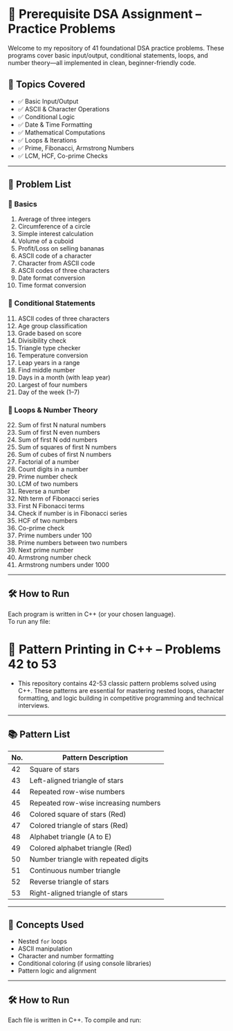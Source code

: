 # 📘 Prerequisite DSA Assignment – Practice Problems

Welcome to my repository of 41 foundational DSA practice problems. These programs cover basic input/output, conditional statements, loops, and number theory—all implemented in clean, beginner-friendly code.

## 🚀 Topics Covered

- ✅ Basic Input/Output
- ✅ ASCII & Character Operations
- ✅ Conditional Logic
- ✅ Date & Time Formatting
- ✅ Mathematical Computations
- ✅ Loops & Iterations
- ✅ Prime, Fibonacci, Armstrong Numbers
- ✅ LCM, HCF, Co-prime Checks

---

## 📂 Problem List

### 🔹 Basics
1. Average of three integers  
2. Circumference of a circle  
3. Simple interest calculation  
4. Volume of a cuboid  
5. Profit/Loss on selling bananas  
6. ASCII code of a character  
7. Character from ASCII code  
8. ASCII codes of three characters  
9. Date format conversion  
10. Time format conversion  

### 🔸 Conditional Statements
11. ASCII codes of three characters  
12. Age group classification  
13. Grade based on score  
14. Divisibility check  
15. Triangle type checker  
16. Temperature conversion  
17. Leap years in a range  
18. Find middle number  
19. Days in a month (with leap year)  
20. Largest of four numbers  
21. Day of the week (1–7)  

### 🔹 Loops & Number Theory
22. Sum of first N natural numbers  
23. Sum of first N even numbers  
24. Sum of first N odd numbers  
25. Sum of squares of first N numbers  
26. Sum of cubes of first N numbers  
27. Factorial of a number  
28. Count digits in a number  
29. Prime number check  
30. LCM of two numbers  
31. Reverse a number  
32. Nth term of Fibonacci series  
33. First N Fibonacci terms  
34. Check if number is in Fibonacci series  
35. HCF of two numbers  
36. Co-prime check  
37. Prime numbers under 100  
38. Prime numbers between two numbers  
39. Next prime number  
40. Armstrong number check  
41. Armstrong numbers under 1000  

---

## 🛠️ How to Run

Each program is written in C++ (or your chosen language).  
To run any file:


# 🎨 Pattern Printing in C++ – Problems 42 to 53

* This repository contains 42-53 classic pattern problems solved using C++. These patterns are essential for mastering nested loops, character formatting, and logic building in competitive programming and technical interviews.

---

## 📚 Pattern List

| No. | Pattern Description                     |
|-----|-----------------------------------------|
| 42  | Square of stars                         |
| 43  | Left-aligned triangle of stars          |
| 44  | Repeated row-wise numbers               |
| 45  | Repeated row-wise increasing numbers    |
| 46  | Colored square of stars (Red)           |
| 47  | Colored triangle of stars (Red)         |
| 48  | Alphabet triangle (A to E)              |
| 49  | Colored alphabet triangle (Red)         |
| 50  | Number triangle with repeated digits    |
| 51  | Continuous number triangle              |
| 52  | Reverse triangle of stars               |
| 53  | Right-aligned triangle of stars         |

---

## 🧠 Concepts Used

- Nested `for` loops
- ASCII manipulation
- Character and number formatting
- Conditional coloring (if using console libraries)
- Pattern logic and alignment

---

## 🛠️ How to Run

Each file is written in C++. To compile and run:
